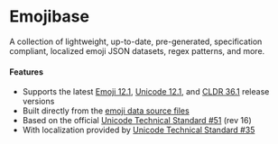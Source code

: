 # Emojibase

A collection of lightweight, up-to-date, pre-generated, specification compliant, localized emoji
JSON datasets, regex patterns, and more.

#### Features

- Supports the latest [Emoji 12.1](https://emojipedia.org/emoji-12.1/),
  [Unicode 12.1](http://unicode.org/versions/Unicode12.1.0/), and
  [CLDR 36.1](http://cldr.unicode.org/index/downloads/cldr-36) release versions
- Built directly from the [emoji data source files](http://unicode.org/Public/emoji/)
- Based on the official [Unicode Technical Standard #51](http://www.unicode.org/reports/tr51/)
  (rev 16)
- With localization provided by
  [Unicode Technical Standard #35](http://unicode.org/reports/tr35/tr35-general.html#Annotations)
